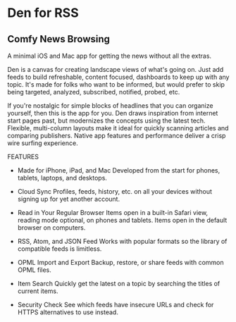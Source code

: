# Den for RSS

## Comfy News Browsing

A minimal iOS and Mac app for getting the news without all the extras.

Den is a canvas for creating landscape views of what's going on. Just add feeds to build refreshable, content focused, dashboards to keep up with any topic. It's made for folks who want to be informed, but would prefer to skip being targeted, analyzed, subscribed, notified, probed, etc.

If you're nostalgic for simple blocks of headlines that you can organize yourself, then this is the app for you. Den draws inspiration from internet start pages past, but modernizes the concepts using the latest tech. Flexible, multi-column layouts make it ideal for quickly scanning articles and comparing publishers. Native app features and performance deliver a crisp wire surfing experience.

FEATURES

+ Made for iPhone, iPad, and Mac
Developed from the start for phones, tablets, laptops, and desktops.

+ Cloud Sync
Profiles, feeds, history, etc. on all your devices without signing up for yet another account.

+ Read in Your Regular Browser
Items open in a built-in Safari view, reading mode optional, on phones and tablets. Items open in the default browser on computers.

+ RSS, Atom, and JSON Feed
Works with popular formats so the library of compatible feeds is limitless.

+ OPML Import and Export
Backup, restore, or share feeds with common OPML files.

+ Item Search
Quickly get the latest on a topic by searching the titles of current items.

+ Security Check
See which feeds have insecure URLs and check for HTTPS alternatives to use instead.
